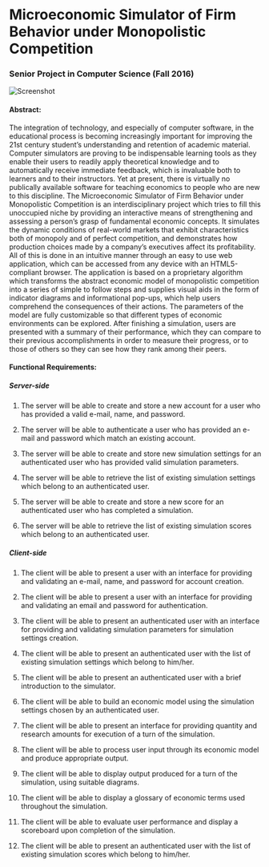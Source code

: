 # Microeconomic Simulator of Firm Behavior under Monopolistic Competition

### Senior Project in Computer Science (Fall 2016)

![Screenshot](http://i68.tinypic.com/23u761v.png "Live Screenshot")

#### Abstract:

The integration of technology, and especially of computer software, in the educational process is becoming increasingly important for improving the 21st century student’s understanding and retention of academic material. Computer simulators are proving to be indispensable learning tools as they enable their users to readily apply theoretical knowledge and to automatically receive immediate feedback, which is invaluable both to learners and to their instructors. Yet at present, there is virtually no publically available software for teaching economics to people who are new to this discipline. The Microeconomic Simulator of Firm Behavior under Monopolistic Competition is an interdisciplinary project which tries to fill this unoccupied niche by providing an interactive means of strengthening and assessing a person’s grasp of fundamental economic concepts. It simulates the dynamic conditions of real-world markets that exhibit characteristics both of monopoly and of perfect competition, and demonstrates how production choices made by a company’s executives affect its profitability. All of this is done in an intuitive manner through an easy to use web application, which can be accessed from any device with an HTML5-compliant browser. The application is based on a proprietary algorithm which transforms the abstract economic model of monopolistic competition into a series of simple to follow steps and supplies visual aids in the form of indicator diagrams and informational pop-ups, which help users comprehend the consequences of their actions. The parameters of the model are fully customizable so that different types of economic environments can be explored. After finishing a simulation, users are presented with a summary of their performance, which they can compare to their previous accomplishments in order to measure their progress, or to those of others so they can see how they rank among their peers. 

#### Functional Requirements:

##### Server-side 

1.	The server will be able to create and store a new account for a user who has provided a valid e-mail, name, and password.

2.	The server will be able to authenticate a user who has provided an e-mail and password which match an existing account. 

3.	The server will be able to create and store new simulation settings for an authenticated user who has provided valid simulation parameters.

4.	The server will be able to retrieve the list of existing simulation settings which belong to an authenticated user.

5.	The server will be able to create and store a new score for an authenticated user who has completed a simulation.

6.	The server will be able to retrieve the list of existing simulation scores which belong to an authenticated user.

##### Client-side

1.	The client will be able to present a user with an interface for providing and validating an e-mail, name, and password for account creation.

2.	The client will be able to present a user with an interface for providing and validating an email and password for authentication.

3.	The client will be able to present an authenticated user with an interface for providing and validating simulation parameters for simulation settings creation.

4.	The client will be able to present an authenticated user with the list of existing simulation settings which belong to him/her.

5.	The client will be able to present an authenticated user with a brief introduction to the simulator.

6.	The client will be able to build an economic model using the simulation settings chosen by an authenticated user.

7.	The client will be able to present an interface for providing quantity and research amounts for execution of a turn of the simulation.

8.	The client will be able to process user input through its economic model and produce appropriate output.

9.	The client will be able to display output produced for a turn of the simulation, using suitable diagrams.

10.	The client will be able to display a glossary of economic terms used throughout the simulation.

11.	The client will be able to evaluate user performance and display a scoreboard upon completion of the simulation.

12.	The client will be able to present an authenticated user with the list of existing simulation scores which belong to him/her.
